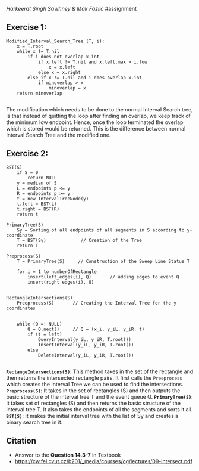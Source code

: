 *Harkeerat Singh Sawhney & Mak Fazlic*
#assignment
## Exercise 1:

```
Modified_Interval_Search_Tree (T, i):
	x = T.root
	while x != T.nil
		if i does not overlap x.int
			if x.left != T.nil and x.left.max > i.low
				x = x.left
			else x = x.right
		else if x != T.nil and i does overlap x.int
			if minoverlap > x 
				minoverlap = x
	return minoverlap
			 
```
The modification which needs to be done to the normal Interval Search tree, is that instead of quitting the loop after finding an overlap, we keep track of the minimum low endpoint. Hence, once the loop terminated the overlap which is stored would be returned. This is the difference between normal Interval Search Tree and the modified one.

## Exercise 2:
```
BST(S)
	if S = 0
		return NULL
	y = median of S
	L = endpoints p <= y
	R = endpoints p >= y
	t = new IntervalTreeNode(y)
	t.left = BST(L)
	t.right = BST(R)
	return t		

PrimaryTree(S)
	Sy = Sorting of all endpoints of all segments in S according to y-coordinate
	T = BST(Sy)             // Creation of the Tree
	return T

Preprocess(S)
	T = PrimaryTree(S)     // Construction of the Sweep Line Status T

	for i = 1 to numberOfRectangle
		insert(left_edges(i), Q)       // adding edges to event Q
		insert(right edges(i), Q)
	

RectangleIntersections(S)
	Preeprocess(S)       // Creating the Interval Tree for the y coordinates
	

	while (Q =! NULL)
		Q = Q.next()     // Q = (x_i, y_iL, y_iR, t)
		if (t = left)
			QueryInterval(y_iL, y_iR, T.root())
			InsertInterval(y_iL, y_iR, T.root())
		else
			DeleteInterval(y_iL, y_iR, T.root())
		
```

**`RectangeIntersections(S)`**:
   This method takes in the set of the rectangle and then returns the intersected rectangle pairs. It first calls the `Preeprocess` which creates the Interval Tree we can be used to find the intersections.
**`Preprocess(S)`**:
  It takes in the set of rectangles (S) and then outputs the basic structure of the interval tree T and the event queue Q.
**`PrimaryTree(S)`**:
  It takes set of rectangles (S) and then returns the basic structure of the interval tree T. It also takes the endpoints of all the segments and sorts it all. 
**`BST(S)`**:
  It makes the initial interval tree with the list of Sy and creates a binary search tree in it.



## Citation
- Answer to the **Question 14.3-7** in Textbook
- https://cw.fel.cvut.cz/b201/_media/courses/cg/lectures/09-intersect.pdf